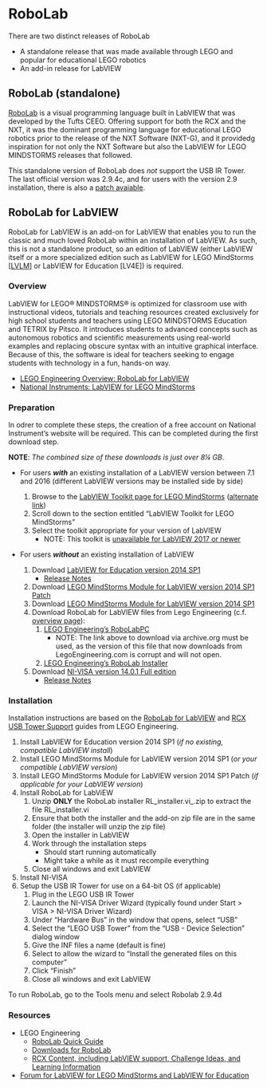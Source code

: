 RoboLab
=======
There are two distinct releases of RoboLab
* A standalone release that was made available through LEGO and popular for educational LEGO robotics
* An add-in release for LabVIEW

RoboLab (standalone)
-------
[RoboLab](http://legoengineering.com/platform/robolab/) is a visual programming language built in LabVIEW that was developed by the Tufts CEEO.  Offering support for both the RCX and the NXT, it was the dominant programming language for educational LEGO robotics prior to the release of the NXT Software (NXT-G), and it providedg inspiration for not only the NXT Software but also the LabVIEW for LEGO MINDSTORMS releases that followed.

This standalone version of RoboLab does _not_ support the USB IR Tower.  The last official version was 2.9.4c, and for users with the version 2.9 installation, there is also a [patch avaiable](http://legoengineering.com/robolab-2-9-4c-patch/).

<!--
#### Archived Releases
* [RoboLab 2.5](https://archive.org/details/ROBOLAB2.5) 
* [RoboLab 2.9](https://archive.org/details/robolab-29)
* [BrickLink Description and Images](https://www.bricklink.com/v2/catalog/catalogitem.page?G=2000069)
-->

RoboLab for LabVIEW
-------------------
RoboLab for LabVIEW is an add-on for LabVIEW that enables you to run the classic and much loved RoboLab within an installation of LabVIEW.  As such, this is not a standalone product, so an edition of LabVIEW (either LabVIEW itself or a more specialized edition such as LabVIEW for LEGO MindStorms [[LVLM](https://web.archive.org/web/20200222200939/http://www.ni.com/download/labview-for-lego-mindstorms-2012-sp1/3877/en/)] or LabVIEW for Education [LV4E]) is required.

### Overview
LabVIEW for LEGO® MINDSTORMS® is optimized for classroom use with instructional videos, tutorials and teaching resources created exclusively for high school students and teachers using LEGO MINDSTORMS Education and TETRIX by Pitsco. It introduces students to advanced concepts such as autonomous robotics and scientific measurements using real-world examples and replacing obscure syntax with an intuitive graphical interface. Because of this, the software is ideal for teachers seeking to engage students with technology in a fun, hands-on way.
* [LEGO Engineering Overview: RoboLab for LabVIEW](http://legoengineering.com/robolab-for-labview/)
* [National Instruments: LabVIEW for LEGO MindStorms](https://web.archive.org/web/20200222200939/http://www.ni.com/download/labview-for-lego-mindstorms-2012-sp1/3877/en/)

### Preparation
In odrer to complete these steps, the creation of a free account on National Instrument’s website will be required.  This can be completed during the first download step.

__NOTE__: _The combined size of these downloads is just over 8¼ GB_.

* For users **_with_** an existing installation of a LabVIEW version between 7.1 and 2016 (different LabVIEW versions may be installed side by side)
  1. Browse to the [LabVIEW Toolkit page for LEGO MindStorms](https://decibel.ni.com/content/docs/DOC-15615)  ([alternate link](https://forums.ni.com/t5/NI-Labs-Toolkits/NI-LabVIEW-for-LEGO-MINDSTORMS-LabVIEW-Module-for-LEGO/ta-p/3516439))
  2. Scroll down to the section entitled “LabVIEW Toolkit for LEGO MindStorms”
  3. Select the toolkit appropriate for your version of LabVIEW
     + NOTE: This toolkit is [unavailable for LabVIEW 2017 or newer](https://knowledge.ni.com/KnowledgeArticleDetails?id=kA00Z000000P80ySAC&l=en-US)

* For users **_without_** an existing installation of LabVIEW
  1. Download [LabVIEW for Education version 2014 SP1](https://www.ni.com/en/support/downloads/software-products/download.labview-for-education.html)
     + [Release Notes](https://www.ni.com/en/support/documentation/release-notes/product.labview-for-education.html#version-2014-sp1)
  2. Download [LEGO MindStorms Module for LabVIEW version 2014 SP1 Patch](https://www.ni.com/en/support/downloads/software-products/download.lego-mindstorms-module-for-labview.html#351217)
  3. Download [LEGO MindStorms Module for LabVIEW version 2014 SP1](https://download.ni.com/support/softlib/labview/labview_toolkits/NXT%20Module/2014%20SP1/windows/2014%20SP1%20Eng.zip)
  4. Download RoboLab for LabVIEW files from Lego Engineering (c.f. [overview page](http://legoengineering.com/robolab-for-labview/)):
     1. [LEGO Engineering’s RoboLabPC](https://web.archive.org/web/20210926164643/http://legoengineering.com/wp-content/uploads/2013/04/RoboLabPC.zip)
        - NOTE: The link above to download via archive.org must be used, as the version of this file that now downloads from LegoEngineering.com is corrupt and will not open.
     2. [LEGO Engineering’s RoboLab Installer](http://legoengineering.com/wp-content/uploads/2013/04/ROBOLAB_installer.vi_.zip)
  5. Download [NI-VISA version 14.0.1 Full edition](https://www.ni.com/en/support/downloads/drivers/download.ni-visa.html#306025)
     + [Release Notes](https://www.ni.com/en/support/documentation/release-notes/product.ni-visa.html#version-14-0-1)

### Installation
Installation instructions are based on the [RoboLab for LabVIEW](http://legoengineering.com/robolab-for-labview/) and [RCX USB Tower Support](http://legoengineering.com/rcx-usb-tower-support/) guides from LEGO Engineering.
1. Install LabVIEW for Education version 2014 SP1 (_if no existing, compatible LabVIEW install_)
2. Install LEGO MindStorms Module for LabVIEW version 2014 SP1 (_or your compatible LabVIEW version_)
3. Install LEGO MindStorms Module for LabVIEW version 2014 SP1 Patch (_if applicable for your LabVIEW version_)
4. Install RoboLab for LabViEW
   1. Unzip __ONLY__ the RoboLab installer RL_installer.vi_.zip to extract the file RL_installer.vi
   2. Ensure that both the installer and the add-on zip file are in the same folder (the installer will unzip the zip file)
   3. Open the installer in LabVIEW
   4. Work through the installation steps
      - Should start running automatically
      - Might take a while as it must recompile everything
   5. Close all windows and exit LabVIEW
5. Install NI-VISA
6. Setup the USB IR Tower for use on a 64-bit OS (if applicable)
   1. Plug in the LEGO USB IR Tower
   2. Launch the NI-VISA Driver Wizard (typically found under Start > VISA > NI-VISA Driver Wizard)
   3. Under “Hardware Bus” in the window that opens, select “USB”
   4. Select the “LEGO USB Tower” from the “USB - Device Selection” dialog window
   5. Give the INF files a name (default is fine)
   6. Select to allow the wizard to “Install the generated files on this computer”
   7. Click “Finish”
   8. Close all windows and exit LabVIEW

To run RoboLab, go to the Tools menu and select Robolab 2.9.4d


### Resources
* LEGO Engineering
  + [RoboLab Quick Guide](http://legoengineering.com/robolab-quick-guide/)
  + [Downloads for RoboLab](http://legoengineering.com/category/support/downloads/)
  + [RCX Content, including LabVIEW support, Challenge Ideas, and Learning Information](http://legoengineering.com/platform/rcx/)
* [Forum for LabVIEW for LEGO MindStorms and LabVIEW for Education](https://forums.ni.com/t5/LabVIEW-for-LEGO-MINDSTORMS-and/bd-p/460)
